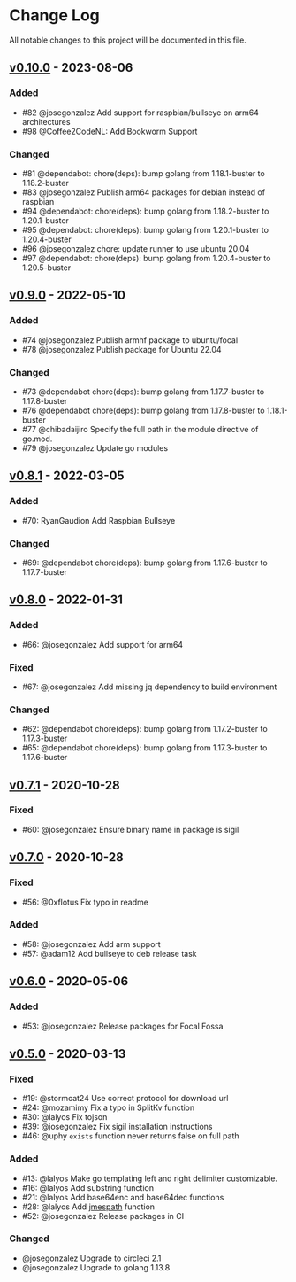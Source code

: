 # Change Log
All notable changes to this project will be documented in this file.

## [v0.10.0](https://github.com/gliderlabs/registrator/compare/v0.9.0...v0.10.0) - 2023-08-06

### Added

- #82 @josegonzalez Add support for raspbian/bullseye on arm64 architectures
- #98 @Coffee2CodeNL: Add Bookworm Support

### Changed

- #81 @dependabot: chore(deps): bump golang from 1.18.1-buster to 1.18.2-buster
- #83 @josegonzalez Publish arm64 packages for debian instead of raspbian
- #94 @dependabot: chore(deps): bump golang from 1.18.2-buster to 1.20.1-buster
- #95 @dependabot: chore(deps): bump golang from 1.20.1-buster to 1.20.4-buster
- #96 @josegonzalez chore: update runner to use ubuntu 20.04
- #97 @dependabot: chore(deps): bump golang from 1.20.4-buster to 1.20.5-buster

## [v0.9.0](https://github.com/gliderlabs/registrator/compare/v0.8.1...v0.9.0) - 2022-05-10

### Added

- #74 @josegonzalez Publish armhf package to ubuntu/focal
- #78 @josegonzalez Publish package for Ubuntu 22.04

### Changed

- #73 @dependabot chore(deps): bump golang from 1.17.7-buster to 1.17.8-buster
- #76 @dependabot chore(deps): bump golang from 1.17.8-buster to 1.18.1-buster
- #77 @chibadaijiro Specify the full path in the module directive of go.mod.
- #79 @josegonzalez Update go modules

## [v0.8.1](https://github.com/gliderlabs/registrator/compare/v0.8.0...v0.8.1) - 2022-03-05

### Added

- #70: RyanGaudion Add Raspbian Bullseye

### Changed

- #69: @dependabot chore(deps): bump golang from 1.17.6-buster to 1.17.7-buster

## [v0.8.0](https://github.com/gliderlabs/registrator/compare/v0.7.1...v0.8.0) - 2022-01-31

### Added

- #66: @josegonzalez Add support for arm64

### Fixed

- #67: @josegonzalez Add missing jq dependency to build environment

### Changed

- #62: @dependabot chore(deps): bump golang from 1.17.2-buster to 1.17.3-buster
- #65: @dependabot chore(deps): bump golang from 1.17.3-buster to 1.17.6-buster

## [v0.7.1](https://github.com/gliderlabs/registrator/compare/v0.7.0...v0.7.1) - 2020-10-28

### Fixed

- #60: @josegonzalez Ensure binary name in package is sigil

## [v0.7.0](https://github.com/gliderlabs/registrator/compare/v0.6.0...v0.7.0) - 2020-10-28

### Fixed

- #56: @0xflotus Fix typo in readme

### Added

- #58: @josegonzalez Add arm support
- #57: @adam12 Add bullseye to deb release task

## [v0.6.0](https://github.com/gliderlabs/registrator/compare/v0.5.0...v0.6.0) - 2020-05-06

### Added

- #53: @josegonzalez Release packages for Focal Fossa

## [v0.5.0](https://github.com/gliderlabs/registrator/compare/v0.4.0...v0.5.0) - 2020-03-13
### Fixed

- #19: @stormcat24 Use correct protocol for download url
- #24: @mozamimy Fix a typo in SplitKv function
- #30: @lalyos Fix tojson
- #39: @josegonzalez Fix sigil installation instructions
- #46: @uphy `exists` function never returns false on full path

### Added

- #13: @lalyos Make go templating left and right delimiter customizable.
- #16: @lalyos Add substring function
- #21: @lalyos Add base64enc and base64dec functions
- #28: @lalyos Add [jmespath](http://jmespath.org) function
- #52: @josegonzalez Release packages in CI

### Changed

- @josegonzalez Upgrade to circleci 2.1
- @josegonzalez Upgrade to golang 1.13.8
